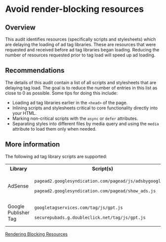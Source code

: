 # Avoid render-blocking resources

## Overview

This audit identifies resources (specifically scripts and stylesheets) which are
delaying the loading of ad tag libraries. These are resources that were
requested and received before ad tag libraries began loading. Reducing the
number of resources requested prior to tag load will speed up ad loading.

## Recommendations

The details of this audit contain a list of all scripts and stylesheets that are
delaying tag load. The goal is to reduce the number of entries in this list as
close to 0 as possible. Some tips for doing this include:

* Loading ad tag libraries earlier in the `<head>` of the page.
* Inlining scripts and stylesheets critical to core functionality directly into
  your HTML.
* Marking non-critical scripts with the `async` or `defer` attributes.
* Separating styles into different files by media query and using the `media`
  attribute to load them only when needed.

## More information

The following ad tag library scripts are supported:

<table>
  <tr>
    <th>Library</th>
    <th>Script(s)</th>
  </tr>
  <tr>
    <td>AdSense</td>
    <td>
      <p><code>pagead2.googlesyndication.com/pagead/js/adsbygoogle.js</code></p>
      <p><code>pagead2.googlesyndication.com/pagead/show_ads.js</code></p>
    </td>
  </tr>
  <tr>
    <td>Google Publisher Tag</td>
    <td>
      <p><code>googletagservices.com/tag/js/gpt.js</code></p>
      <p><code>securepubads.g.doubleclick.net/tag/js/gpt.js</code></p>
    </td>
  </tr>
</table>

[Rendering Blocking Resources](https://developers.google.com/web/tools/lighthouse/audits/blocking-resources)
